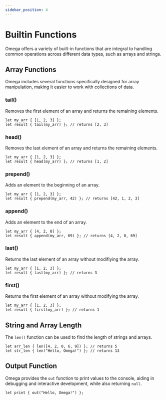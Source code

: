 ```yaml
---
sidebar_position: 4
---
```


# Builtin Functions

Omega offers a variety of built-in functions that are integral to handling common operations across different data types, such as arrays and strings.

## Array Functions

Omega includes several functions specifically designed for array manipulation, making it easier to work with collections of data.

### tail()

Removes the first element of an array and returns the remaining elements.

```omega
let my_arr { [1, 2, 3] };
let result { tail(my_arr) }; // returns [2, 3]
```

### head()

Removes the last element of an array and returns the remaining elements.

```omega
let my_arr { [1, 2, 3] };
let result { head(my_arr) }; // returns [1, 2]
```

### prepend()

Adds an element to the beginning of an array.

```omega
let my_arr { [1, 2, 3] };
let result { prepend(my_arr, 42) }; // returns [42, 1, 2, 3]
```

### append()

Adds an element to the end of an array.

```omega
let my_arr { [4, 2, 0] };
let result { append(my_arr, 69) }; // returns [4, 2, 0, 69]
```

### last()

Returns the last element of an array without modifiying the array.

```omega
let my_arr { [1, 2, 3] };
let result { last(my_arr) }; // returns 3
```

### first()

Returns the first element of an array without modifying the array.

```omega
let my_arr { [1, 2, 3] };
let result { first(my_arr) }; // returns 1
```

## String and Array Length

The `len()` function can be used to find the length of strings and arrays.

```omega
let arr_len { len([4, 2, 0, 6, 9]) }; // returns 5
let str_len { len("Hello, Omega!") }; // returns 13
```

## Output Function

Omega provides the `out` function to print values to the console, aiding in debugging and interactive development, while also returning `null`.

```omega
let print { out("Hello, Omega!") };
```
